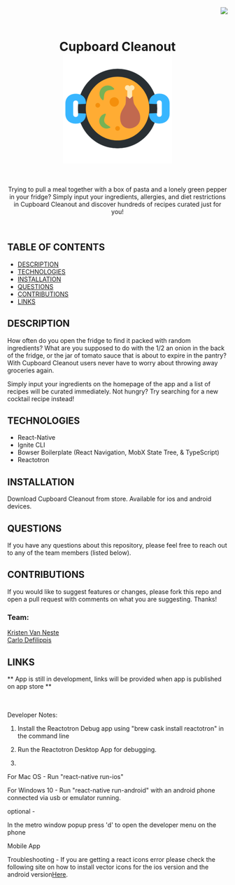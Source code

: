 <img src="https://img.shields.io/badge/License-Unlicensed-blue.svg" align="right"/>

<br>
<br>

<h1 align="center">Cupboard Cleanout <br>
<img align="center" src="app/screens/welcome-screen/ccLogo50.png"/></h1>

<br>

<p align="center">Trying to pull a meal together with a box of pasta and a lonely green pepper in your fridge? Simply input your ingredients, allergies, and diet restrictions in Cupboard Cleanout and discover hundreds of recipes curated just for you!</p>

<br>

## TABLE OF CONTENTS
- [DESCRIPTION](#DESCRIPTION)  
- [TECHNOLOGIES](#TECHNOLOGIES)  
- [INSTALLATION](#INSTALLATION)  
- [QUESTIONS](#QUESTIONS)  
- [CONTRIBUTIONS](#CONTRIBUTIONS)
- [LINKS](#LINKS)  

## DESCRIPTION

How often do you open the fridge to find it packed with random ingredients?  What are you supposed to do with the 1/2 an onion in the back of the fridge, or the jar of tomato sauce that is about to expire in the pantry?  With Cupboard Cleanout users never have to worry about throwing away groceries again.

Simply input your ingredients on the homepage of the app and a list of recipes will be curated immediately.  Not hungry?  Try searching for a new cocktail recipe instead!

## TECHNOLOGIES

- React-Native
- Ignite CLI
- Bowser Boilerplate (React Navigation, MobX State Tree, & TypeScript)
- Reactotron

## INSTALLATION

Download Cupboard Cleanout from store.  Available for ios and android devices.

## QUESTIONS
If you have any questions about this repository, please feel free to reach out to any of the team members (listed below). 
 
## CONTRIBUTIONS
If you would like to suggest features or changes, please fork this repo and open a pull request with comments on what you are suggesting. Thanks! 

### Team:  
[Kristen Van Neste](https://github.com/kmvanneste)  
[Carlo Defilippis](https://github.com/Carlo-Defilippis)  

## LINKS

** App is still in development, links will be provided when app is published on app store **

<br>
<br>
Developer Notes:


1) Install the Reactotron Debug app using "brew cask install reactotron" in the command line

2) Run the Reactotron Desktop App for debugging.

3)
For Mac OS - Run "react-native run-ios"

For Windows 10 - Run "react-native run-android" with an android phone connected via usb or emulator running.

optional - 

In the metro window popup press 'd' to open the developer menu on the phone 

Mobile App

Troubleshooting - If you are getting a react icons error please check the following site on how to install vector icons for the ios version and the android version[Here](https://aboutreact.com/react-native-vector-icons/).